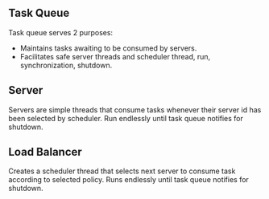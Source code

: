 ## Task Queue
Task queue serves 2 purposes:
- Maintains tasks awaiting to be consumed by servers.
- Facilitates safe server threads and scheduler thread, run, synchronization, shutdown.


## Server
Servers are simple threads that consume tasks whenever their server id has been selected by scheduler.
Run endlessly until task queue notifies for shutdown.


## Load Balancer
Creates a scheduler thread that selects next server to consume task according to selected policy.
Runs endlessly until task queue notifies for shutdown.
